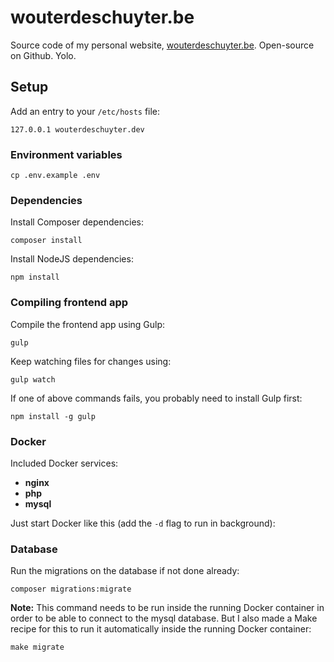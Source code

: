# wouterdeschuyter.be

Source code of my personal website, [wouterdeschuyter.be](http://wouterdeschuyter.be). Open-source on Github. Yolo.

## Setup

Add an entry to your `/etc/hosts` file:

```shell
127.0.0.1 wouterdeschuyter.dev
```

### Environment variables

```shell
cp .env.example .env
```

### Dependencies

Install Composer dependencies:

```shell
composer install
```

Install NodeJS dependencies:

```shell
npm install
```

### Compiling frontend app

Compile the frontend app using Gulp:

```shell
gulp
```

Keep watching files for changes using:

```shell
gulp watch
```

If one of above commands fails, you probably need to install Gulp first:

```shell
npm install -g gulp
```

### Docker

Included Docker services:

- **nginx**
- **php**
- **mysql**

Just start Docker like this (add the `-d` flag to run in background):

### Database

Run the migrations on the database if not done already:

```shell
composer migrations:migrate
```

**Note:** This command needs to be run inside the running Docker container in order to be able to connect to the mysql database. But I also made a Make recipe for this to run it automatically inside the running Docker container:

```shell
make migrate
```
